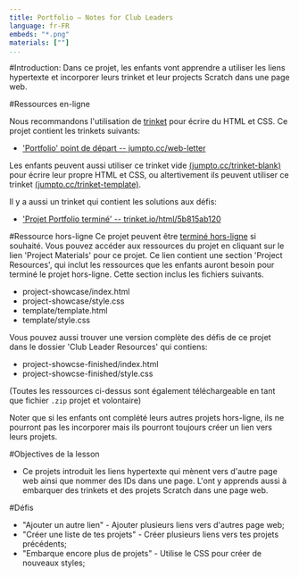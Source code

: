 ```yaml
---
title: Portfolio — Notes for Club Leaders
language: fr-FR
embeds: "*.png"
materials: [""]
...
```


#Introduction:
Dans ce projet, les enfants vont apprendre a utiliser les liens hypertexte et incorporer leurs trinket et leur projects Scratch dans une page web.

#Ressources en-ligne

Nous recommandons l'utilisation de [trinket](https://trinket.io/) pour écrire du HTML et CSS. Ce projet contient les trinkets suivants:

+ ['Portfolio' point de départ  -- jumpto.cc/web-letter](http://jumpto.cc/web-letter)

Les enfants peuvent aussi utiliser ce trinket vide [(jumpto.cc/trinket-blank)](http://jumpto.cctrinket-blank) pour écrire leur propre HTML et CSS, ou altertivement ils peuvent utiliser ce trinket [(jumpto.cc/trinket-template)](http://jumpto.cc/trinket-template).

Il y a aussi un trinket qui contient les solutions aux défis:

+ ['Projet Portfolio terminé' -- trinket.io/html/5b815ab120](https://trinket.io/html/5b815ab120)

#Ressource hors-ligne
Ce projet peuvent être [terminé hors-ligne](https://www.codeclubprojects.org/en-GB/resources/webdev-working-offline/) si souhaité. Vous pouvez accéder aux ressources du projet en cliquant sur le lien 'Project Materials' pour ce projet. Ce lien contient une section 'Project Resources', qui inclut les ressources que les enfants auront besoin pour terminé le projet hors-ligne. Cette section inclus les fichiers suivants.

+ project-showcase/index.html
+ project-showcase/style.css
+ template/template.html
+ template/style.css

Vous pouvez aussi trouver une version complète des défis de ce projet dans le dossier 'Club Leader Resources' qui contiens:

+ project-showcse-finished/index.html
+ project-showcse-finished/style.css

(Toutes les ressources ci-dessus sont également téléchargeable en tant que fichier `.zip` projet et volontaire)

Noter que si les enfants ont complété leurs autres projets hors-ligne, ils ne pourront pas les incorporer mais ils pourront toujours créer un lien vers leurs projets.

#Objectives de la lesson
+ Ce projets introduit les liens hypertexte qui mènent vers d'autre page web ainsi que nommer des IDs dans une page. L'ont y apprends aussi à embarquer des trinkets et des projets Scratch dans une page web.

#Défis
+ "Ajouter un autre lien" - Ajouter plusieurs liens vers d'autres page web;
+ "Créer une liste de tes projets" - Créer plusieurs liens vers tes projets précédents;
+ "Embarque encore plus de projets" - Utilise le CSS pour créer de nouveaux styles;

